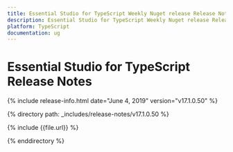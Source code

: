 ```yaml
---
title: Essential Studio for TypeScript Weekly Nuget release Release Notes  
description: Essential Studio for TypeScript Weekly Nuget release Release Notes  
platform: TypeScript
documentation: ug
---
```


# Essential Studio for TypeScript  Release Notes  

{% include release-info.html date="June 4, 2019"  version="v17.1.0.50" %} 


{% directory path: _includes/release-notes/v17.1.0.50 %}

{% include {{file.url}} %}

{% enddirectory %}
